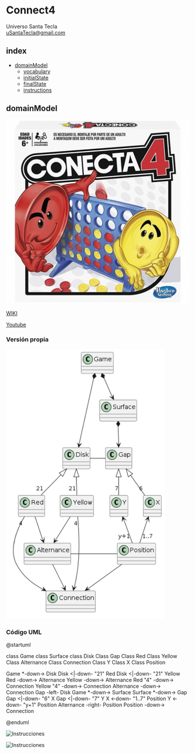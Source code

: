 # Connect4
Universo Santa Tecla  
[uSantaTecla@gmail.com](mailto:uSantaTecla@gmail.com)  

## index

* [domainModel](#domainModel)  
    * [vocabulary](#vocabulary)  
    * [initialState](#initialState)  
    * [finalState](#finalState)
    * [instructions](#instructions)  

## domainModel  

![connect4](./docs/images/conecta4.jpg)  

[WIKI](https://es.wikipedia.org/wiki/Conecta_4)

[Youtube](https://www.youtube.com/watch?v=JBSbiilzg9U)
### Versión propia

![Versión propia](./docs/images/Practica_4.1_PlantUML_Diagrama-de-clases_Conecta4_Vocabulary.jpg)  
  
### Código UML  
  
@startuml

class Game
class Surface
class Disk
Class Gap
Class Red
Class Yellow
Class Alternance
Class Connection
Class Y
Class X
Class Position


Game *-down-> Disk
Disk <|-down- "21" Red
Disk <|-down- "21" Yellow
Red -down-> Alternance
Yellow -down-> Alternance
Red "4" -down-> Connection
Yellow "4" -down-> Connection
Alternance -down-> Connection
Gap -left- Disk
Game *-down-> Surface
Surface *-down-> Gap
Gap <|-down- "6" X
Gap <|-down- "7" Y
X <-down- "1..7" Position
Y <-down- "y+1" Position
Alternance -right- Position
Position -down-> Connection

@enduml
  
<!-- ### Versión corregida (Grupo) 

![Versión corregida (Grupo)](./docs/images/Practica_1.1_UML_Diagrama-de-clases_Conecta4_final.jpg)  
  
### Código UML  
  
Insertar código  -->
  
![Instrucciones]()  
  
![Instrucciones]()  
  
 
